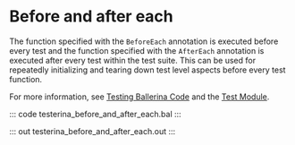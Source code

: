 # Before and after each

The function specified with the `BeforeEach` annotation is executed before every test and the function specified with the `AfterEach` annotation is executed after every test within the test suite. This can be used for repeatedly initializing and tearing down test level aspects before every test function.

For more information, see [Testing Ballerina Code](https://ballerina.io/learn/testing-ballerina-code/testing-quick-start/) and the [Test Module](https://lib.ballerina.io/ballerina/test/latest/).

::: code testerina_before_and_after_each.bal :::

::: out testerina_before_and_after_each.out :::
